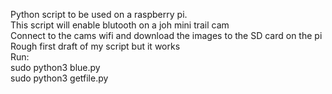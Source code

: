 Python script to be used on a raspberry pi. <br />
This script will enable blutooth on a joh mini trail cam <br />
Connect to the cams wifi and download the images to the SD card on the pi <br />
Rough first draft of my script but it works <br />
Run: <br />
sudo python3 blue.py <br />
sudo python3 getfile.py <br />
